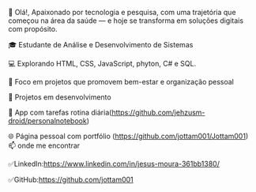 👋 Olá!,
Apaixonado por tecnologia e pesquisa, com uma trajetória que começou na área da saúde — e hoje se transforma em soluções digitais com propósito.

🎓 Estudante de Análise e Desenvolvimento de Sistemas  

💻 Explorando HTML, CSS, JavaScript, phyton, C# e SQL.

🧠 Foco em projetos que promovem bem-estar e organização pessoal

🚀 Projetos em desenvolvimento

📝 App com tarefas rotina diária(https://github.com/jehzusm-droid/personalnotebook)

🌐 Página pessoal com portfólio (https://github.com/jottam001/Jottam001)
📫 onde me encontrar

✅LinkedIn:https://www.linkedin.com/in/jesus-moura-361bb1380/

✅GitHub:https://github.com/jottam001
